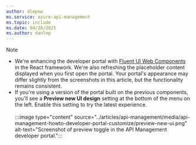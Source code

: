 ```yaml
---
author: dlepow
ms.service: azure-api-management
ms.topic: include
ms.date: 04/28/2025
ms.author: danlep
---
```



> [!NOTE]
> * We're enhancing the developer portal with [Fluent UI Web Components](/fluent-ui/web-components) in the React framework. We're also refreshing the placeholder content displayed when you first open the portal. Your portal's appearance may differ slightly from the screenshots in this article, but the functionality remains consistent.
> * If you're using a version of the portal built on the previous components, you'll see a **Preview new UI design** setting at the bottom of the menu on the left. Enable this setting to try the latest experience.<br/><br/> :::image type="content" source="../articles/api-management/media/api-management-howto-developer-portal-customize/preview-new-ui.png" alt-text="Screenshot of preview toggle in the API Management developer portal.":::